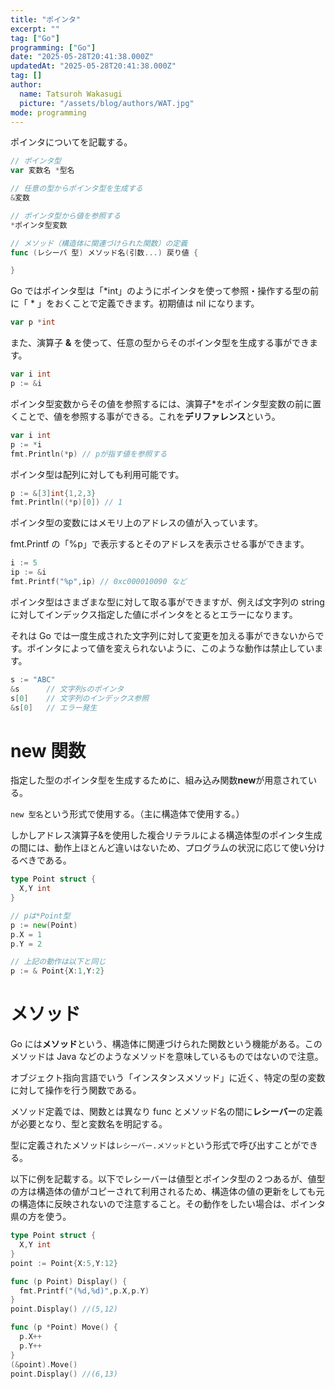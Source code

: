 ```yaml
---
title: "ポインタ"
excerpt: ""
tag: ["Go"]
programming: ["Go"]
date: "2025-05-28T20:41:38.000Z"
updatedAt: "2025-05-28T20:41:38.000Z"
tag: []
author:
  name: Tatsuroh Wakasugi
  picture: "/assets/blog/authors/WAT.jpg"
mode: programming
---
```


ポインタについてを記載する。

<div class="note_content_by_programming_language" id="note_content_Go">

```go
// ポインタ型
var 変数名 *型名

// 任意の型からポインタ型を生成する
&変数

// ポインタ型から値を参照する
*ポインタ型変数

// メソッド（構造体に関連づけられた関数）の定義
func (レシーバ 型) メソッド名(引数...) 戻り値 {

}
```

Go ではポインタ型は「\*int」のようにポインタを使って参照・操作する型の前に「 \* 」をおくことで定義できます。初期値は nil になります。

```go
var p *int
```

また、演算子 **&** を使って、任意の型からそのポインタ型を生成する事ができます。

```go
var i int
p := &i
```

ポインタ型変数からその値を参照するには、演算子\*をポインタ型変数の前に置くことで、値を参照する事ができる。これを**デリファレンス**という。

```go
var i int
p := *i
fmt.Println(*p) // pが指す値を参照する
```

ポインタ型は配列に対しても利用可能です。

```go
p := &[3]int{1,2,3}
fmt.Println((*p)[0]) // 1
```

ポインタ型の変数にはメモリ上のアドレスの値が入っています。

fmt.Printf の「%p」で表示するとそのアドレスを表示させる事ができます。

```go
i := 5
ip := &i
fmt.Printf("%p",ip) // 0xc000010090 など
```

ポインタ型はさまざまな型に対して取る事ができますが、例えば文字列の string に対してインデックス指定した値にポインタをとるとエラーになります。

それは Go では一度生成された文字列に対して変更を加える事ができないからです。ポインタによって値を変えられないように、このような動作は禁止しています。

```go
s := "ABC"
&s      // 文字列sのポインタ
s[0]    // 文字列のインデックス参照
&s[0]   // エラー発生
```

# new 関数

指定した型のポインタ型を生成するために、組み込み関数**new**が用意されている。

`new 型名`という形式で使用する。（主に構造体で使用する。）

しかしアドレス演算子&を使用した複合リテラルによる構造体型のポインタ生成の間には、動作上ほとんど違いはないため、プログラムの状況に応じて使い分けるべきである。

```go
type Point struct {
  X,Y int
}

// pは*Point型
p := new(Point)
p.X = 1
p.Y = 2

// 上記の動作は以下と同じ
p := & Point{X:1,Y:2}
```

# メソッド

Go には**メソッド**という、構造体に関連づけられた関数という機能がある。このメソッドは Java などのようなメソッドを意味しているものではないので注意。

オブジェクト指向言語でいう「インスタンスメソッド」に近く、特定の型の変数に対して操作を行う関数である。

メソッド定義では、関数とは異なり func とメソッド名の間に**レシーバー**の定義が必要となり、型と変数名を明記する。

型に定義されたメソッドは`レシーバー.メソッド`という形式で呼び出すことができる。

以下に例を記載する。以下でレシーバーは値型とポインタ型の２つあるが、値型の方は構造体の値がコピーされて利用されるため、構造体の値の更新をしても元の構造体に反映されないので注意すること。その動作をしたい場合は、ポインタ県の方を使う。

```go
type Point struct {
  X,Y int
}
point := Point{X:5,Y:12}

func (p Point) Display() {
  fmt.Printf("(%d,%d)",p.X,p.Y)
}
point.Display() //(5,12)

func (p *Point) Move() {
  p.X++
  p.Y++
}
(&point).Move()
point.Display() //(6,13)
```

</div>

